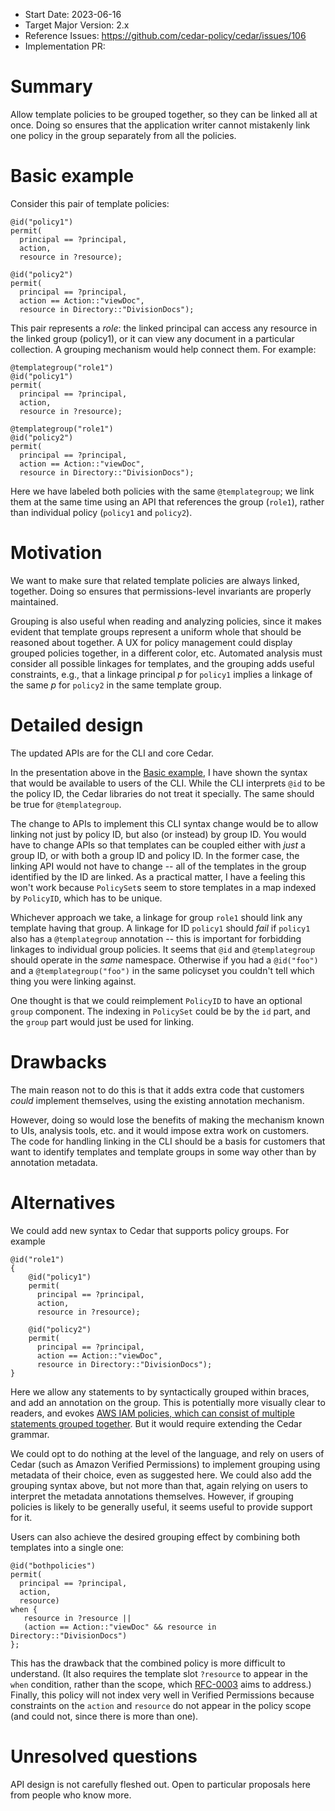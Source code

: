 - Start Date: 2023-06-16
- Target Major Version: 2.x
- Reference Issues: https://github.com/cedar-policy/cedar/issues/106
- Implementation PR: 

# Summary

Allow template policies to be grouped together, so they can be linked all at once. Doing so ensures that the application writer cannot mistakenly link one policy in the group separately from all the policies.

# Basic example

Consider this pair of template policies:
```
@id("policy1")
permit(
  principal == ?principal,
  action, 
  resource in ?resource);

@id("policy2")
permit(
  principal == ?principal,
  action == Action::"viewDoc",
  resource in Directory::"DivisionDocs");
```
This pair represents a _role_: the linked principal can access any resource in the linked group (policy1), or it can view any document in a particular collection. A grouping mechanism would help connect them. For example:
```
@templategroup("role1")
@id("policy1")
permit(
  principal == ?principal,
  action, 
  resource in ?resource);

@templategroup("role1")
@id("policy2")
permit(
  principal == ?principal,
  action == Action::"viewDoc",
  resource in Directory::"DivisionDocs");
```
Here we have labeled both policies with the same `@templategroup`; we link them at the same time using an API that references the group (`role1`), rather than individual policy (`policy1` and `policy2`).

# Motivation

We want to make sure that related template policies are always linked, together. Doing so ensures that permissions-level invariants are properly maintained.

Grouping is also useful when reading and analyzing policies, since it makes evident that template groups represent a uniform whole that should be reasoned about together. A UX for policy management could display grouped policies together, in a different color, etc. Automated analysis must consider all possible linkages for templates, and the grouping adds useful constraints, e.g., that a linkage principal _p_ for `policy1` implies a linkage of the same _p_ for `policy2` in the same template group.

# Detailed design

The updated APIs are for the CLI and core Cedar.

In the presentation above in the [Basic example](#basic-example), I have shown the syntax that would be available to users of the CLI. While the CLI interprets `@id` to be the policy ID, the Cedar libraries do not treat it specially. The same should be true for `@templategroup`. 

The change to APIs to implement this CLI syntax change would be to allow linking not just by policy ID, but also (or instead) by group ID. You would have to change APIs so that templates can be coupled either with _just_ a group ID, or with both a group ID and policy ID. In the former case, the linking API would not have to change -- all of the templates in the group identified by the ID are linked. As a practical matter, I have a feeling this won't work because `PolicySet`s seem to store templates in a map indexed by `PolicyID`, which has to be unique. 

Whichever approach we take, a linkage for group `role1` should link any template having that group. A linkage for ID `policy1` should _fail_ if `policy1` also has a `@templategroup` annotation -- this is important for forbidding linkages to individual group policies. It seems that `@id` and `@templategroup` should operate in the _same_ namespace. Otherwise if you had a `@id("foo")` and a `@templategroup("foo")` in the same policyset you couldn't tell which thing you were linking against.

One thought is that we could reimplement `PolicyID` to have an optional `group` component. The indexing in `PolicySet` could be by the `id` part, and the `group` part would just be used for linking. 


# Drawbacks

The main reason not to do this is that it adds extra code that customers _could_ implement themselves, using the existing annotation mechanism. 

However, doing so would lose the benefits of making the mechanism known to UIs, analysis tools, etc. and it would impose extra work on customers. The code for handling linking in the CLI should be a basis for customers that want to identify templates and template groups in some way other than by annotation metadata.

# Alternatives

We could add new syntax to Cedar that supports policy groups. For example
```
@id("role1")
{ 
    @id("policy1")
    permit(
      principal == ?principal,
      action, 
      resource in ?resource);

    @id("policy2")
    permit(
      principal == ?principal,
      action == Action::"viewDoc",
      resource in Directory::"DivisionDocs");
}
```
Here we allow any statements to by syntactically grouped within braces, and add an annotation on the group. This is potentially more visually clear to readers, and evokes [AWS IAM policies, which can consist of multiple statements grouped together](https://docs.aws.amazon.com/IAM/latest/UserGuide/reference_policies_elements_statement.html). But it would require extending the Cedar grammar.

We could opt to do nothing at the level of the language, and rely on users of Cedar (such as Amazon Verified Permissions) to implement grouping using metadata of their choice, even as suggested here. We could also add the grouping syntax above, but not more than that, again relying on users to interpret the metadata annotations themselves. However, if grouping policies is likely to be generally useful, it seems useful to provide support for it.

Users can also achieve the desired grouping effect by combining both templates into a single one:
```
@id("bothpolicies")
permit(
  principal == ?principal,
  action, 
  resource)
when {
   resource in ?resource ||
   (action == Action::"viewDoc" && resource in Directory::"DivisionDocs")
};
```
This has the drawback that the combined policy is more difficult to understand. (It also requires the template slot `?resource` to appear in the `when` condition, rather than the scope, which [RFC-0003](https://github.com/cedar-policy/rfcs/pull/3) aims to address.) Finally, this policy will not index very well in Verified Permissions because constraints on the `action` and `resource` do not appear in the policy scope (and could not, since there is more than one).

# Unresolved questions

API design is not carefully fleshed out. Open to particular proposals here from people who know more.
